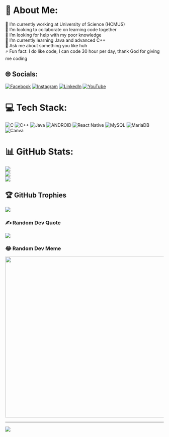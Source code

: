 # 💫 About Me:
🔭 I’m currently working at University of Science (HCMUS)<br>👯 I’m looking to collaborate on learning code together<br>🤝 I’m looking for help with my poor knowledge<br>🌱 I’m currently learning Java and advanced C++<br>💬 Ask me about something you like huh<br>⚡ Fun fact: I do like code, I can code 30 hour per day, thank God for giving me coding


## 🌐 Socials:
[![Facebook](https://img.shields.io/badge/Facebook-%231877F2.svg?logo=Facebook&logoColor=white)](https://facebook.com/iamminhhung) [![Instagram](https://img.shields.io/badge/Instagram-%23E4405F.svg?logo=Instagram&logoColor=white)](https://instagram.com/iamhung0434) [![LinkedIn](https://img.shields.io/badge/LinkedIn-%230077B5.svg?logo=linkedin&logoColor=white)](https://linkedin.com/in/hưng-minh-45b6b4242) [![YouTube](https://img.shields.io/badge/YouTube-%23FF0000.svg?logo=YouTube&logoColor=white)](https://youtube.com/@UCnBLOQLNNJfsYk3YTzaNX3w) 

# 💻 Tech Stack:
![C](https://img.shields.io/badge/c-%2300599C.svg?style=for-the-badge&logo=c&logoColor=white) ![C++](https://img.shields.io/badge/c++-%2300599C.svg?style=for-the-badge&logo=c%2B%2B&logoColor=white) ![Java](https://img.shields.io/badge/java-%23ED8B00.svg?style=for-the-badge&logo=java&logoColor=white) ![ANDROID](https://img.shields.io/badge/android-%2320232a.svg?style=for-the-badge&logo=android&logoColor=%a4c639) ![React Native](https://img.shields.io/badge/react_native-%2320232a.svg?style=for-the-badge&logo=react&logoColor=%2361DAFB) ![MySQL](https://img.shields.io/badge/mysql-%2300f.svg?style=for-the-badge&logo=mysql&logoColor=white) ![MariaDB](https://img.shields.io/badge/MariaDB-003545?style=for-the-badge&logo=mariadb&logoColor=white) ![Canva](https://img.shields.io/badge/Canva-%2300C4CC.svg?style=for-the-badge&logo=Canva&logoColor=white)
# 📊 GitHub Stats:
![](https://github-readme-stats.vercel.app/api?username=MinhHung7&theme=blueberry&hide_border=false&include_all_commits=false&count_private=false)<br/>
![](https://github-readme-streak-stats.herokuapp.com/?user=MinhHung7&theme=blueberry&hide_border=false)<br/>
![](https://github-readme-stats.vercel.app/api/top-langs/?username=MinhHung7&theme=blueberry&hide_border=false&include_all_commits=false&count_private=false&layout=compact)

## 🏆 GitHub Trophies
![](https://github-profile-trophy.vercel.app/?username=MinhHung7&theme=radical&no-frame=false&no-bg=false&margin-w=4)

### ✍️ Random Dev Quote
![](https://quotes-github-readme.vercel.app/api?type=horizontal&theme=radical)

### 😂 Random Dev Meme
<img src="https://random-memer.herokuapp.com/" width="512px"/>

---
[![](https://visitcount.itsvg.in/api?id=MinhHung7&icon=0&color=0)](https://visitcount.itsvg.in)

<!-- Proudly created with GPRM ( https://gprm.itsvg.in ) -->
